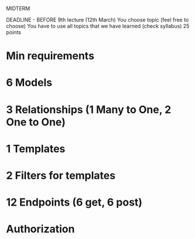 MIDTERM

 DEADLINE - BEFORE 9th lecture (12th March)
 You choose topic (feel free to choose)
 You have to use all topics that we have learned (check syllabus)
 25 points 

 # Min requirements
 # 6 Models
 # 3 Relationships (1 Many to One, 2 One to One)
 # 1 Templates
 # 2 Filters for templates
 # 12 Endpoints (6 get, 6 post)
 # Authorization